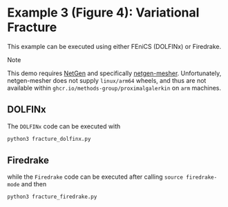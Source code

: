# Example 3 (Figure 4): Variational Fracture

This example can be executed using either FEniCS (DOLFINx) or Firedrake.

> [!NOTE]
> This demo requires [NetGen](https://github.com/NGSolve/netgen) and
> specifically [netgen-mesher](https://pypi.org/project/netgen-mesher/).
> Unfortunately, netgen-mesher does not supply `linux/arm64` wheels, and thus
> are not available within `ghcr.io/methods-group/proximalgalerkin` on `arm` machines.

## DOLFINx

The `DOLFINx` code can be executed with

```bash
python3 fracture_dolfinx.py
```

## Firedrake
while the `Firedrake` code can be executed after calling `source firedrake-mode` and then

```bash
python3 fracture_firedrake.py
```


